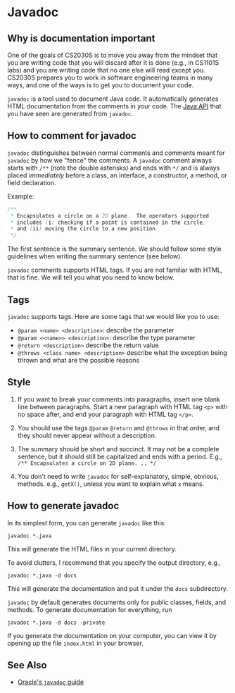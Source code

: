 # Javadoc

## Why is documentation important

One of the goals of CS2030S is to move you away from the mindset that you are writing code that you will discard after it is done (e.g., in CS1101S labs) and you are writing code that no one else will read except you.  CS2030S prepares you to work in software engineering teams in many ways, and one of the ways is to get you to document your code.

`javadoc` is a tool used to document Java code.  It automatically generates HTML documentation from the comments in your code.  The [Java API](https://docs.oracle.com/en/java/javase/11/docs/api/index.html) that you have seen are generated from `javadoc`.

## How to comment for javadoc

`javadoc` distinguishes between normal comments and comments meant for `javadoc` by how we "fence" the comments.  A `javadoc` comment always starts with `/**` (note the double asterisks) and ends with `*/` and is always placed _immediately_ before a class, an interface, a constructor, a method, or field declaration.

Example:
```Java
/**
 * Encapsulates a circle on a 2D plane.  The operators supported 
 * includes (i) checking if a point is contained in the circle,
 * and (ii) moving the circle to a new position.
 */
```

The first sentence is the summary sentence.  We should follow some style guidelines when writing the summary sentence (see below).

`javadoc` comments supports HTML tags.  If you are not familiar with HTML,
that is fine.  We will tell you what you need to know below.

## Tags

`javadoc` supports tags.  Here are some tags that we would like you to use:

- `@param <name> <description>`: describe the parameter <name>
- `@param <<name>> <description>`: describe the type parameter <name>
- `@return <description>` describe the return value
- `@throws <class name> <description>` describe what the exception <class name> being thrown and what are the possible reasons

## Style

1. If you want to break your comments into paragraphs, insert one blank line between paragraphs.  Start a new paragraph with HTML tag `<p>` with no space after, and end your paragraph with HTML tag `</p>`.

2. You should use the tags `@param` `@return` and `@throws` in that order, and they should never appear without a description.

3. The summary should be short and succinct.  It may not be a complete sentence, but it should still be capitalized and ends with a period.  E.g., ```/** Encapsulates a circle on 2D plane. .. */```

4. You don't need to write `javadoc` for self-explanatory, simple, obvious, methods.  e.g., `getX()`, unless you want to explain what `x` means.  

## How to generate javadoc

In its simplest form, you can generate `javadoc` like this:

```
javadoc *.java
```

This will generate the HTML files in your current directory.  

To avoid clutters, I recommend that you specify the output directory, e.g.,

```
javadoc *.java -d docs
```

This will generate the documentation and put it under the `docs` subdirectory.

`javadoc` by default generates documents only for public classes, fields, and methods.  To generate documentation for everything, run
```
javadoc *.java -d docs -private
```

If you generate the documentation on your computer, you can view it by opening up the file `index.html` in your browser.

## See Also

- [Oracle's `javadoc` guide](https://docs.oracle.com/en/java/javase/11/javadoc/javadoc.html)
